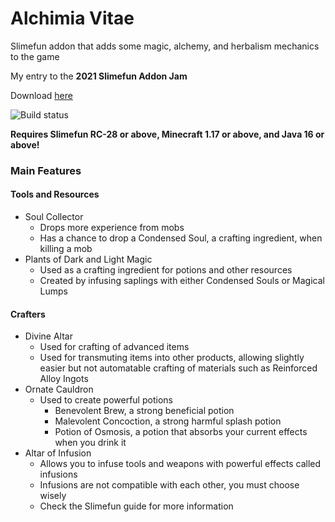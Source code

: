 # Alchimia Vitae
Slimefun addon that adds some magic, alchemy, and herbalism mechanics to the game

My entry to the **2021 Slimefun Addon Jam**

Download [here](https://thebusybiscuit.github.io/builds/Apeiros-46B/AlchimiaVitae/master/)

![Build status](https://thebusybiscuit.github.io/builds/Apeiros-46B/AlchimiaVitae/master/badge.svg)

**Requires Slimefun RC-28 or above, Minecraft 1.17 or above, and Java 16 or above!**

### Main Features
#### Tools and Resources
- Soul Collector
  - Drops more experience from mobs
  - Has a chance to drop a Condensed Soul, a crafting ingredient, when killing a mob
- Plants of Dark and Light Magic
  - Used as a crafting ingredient for potions and other resources
  - Created by infusing saplings with either Condensed Souls or Magical Lumps

#### Crafters
- Divine Altar
  - Used for crafting of advanced items
  - Used for transmuting items into other products, allowing slightly easier but not automatable crafting of materials such as Reinforced Alloy Ingots
- Ornate Cauldron
  - Used to create powerful potions
    - Benevolent Brew, a strong beneficial potion
    - Malevolent Concoction, a strong harmful splash potion
    - Potion of Osmosis, a potion that absorbs your current effects when you drink it
- Altar of Infusion
  - Allows you to infuse tools and weapons with powerful effects called infusions
  - Infusions are not compatible with each other, you must choose wisely
  - Check the Slimefun guide for more information
